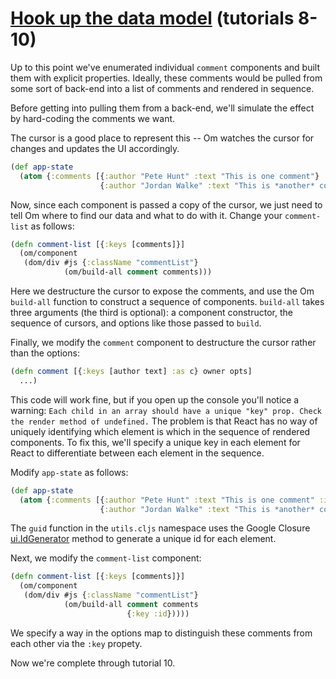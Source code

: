 # [Hook up the data model](http://facebook.github.io/react/docs/tutorial.html#hook-up-the-data-model) (tutorials 8-10)

Up to this point we've enumerated individual `comment` components and
built them with explicit properties. Ideally, these comments would be
pulled from some sort of back-end into a list of comments and rendered
in sequence.

Before getting into pulling them from a back-end, we'll simulate the
effect by hard-coding the comments we want.

The cursor is a good place to represent this -- Om watches the cursor
for changes and updates the UI accordingly.

```clojure
(def app-state
  (atom {:comments [{:author "Pete Hunt" :text "This is one comment"}
                    {:author "Jordan Walke" :text "This is *another* comment"}]}))
```

Now, since each component is passed a copy of the cursor, we just need
to tell Om where to find our data and what to do with it. Change your
`comment-list` as follows:

```clojure
(defn comment-list [{:keys [comments]}]
  (om/component
   (dom/div #js {:className "commentList"}
            (om/build-all comment comments)))
```

<!-- Here we build a list of two comments, specifying the `:path` to the -->
<!-- data that should be passed to the `comment` component. This is another -->
<!-- of the keys that that `om/build`'s third argument can take. Don't -->
<!-- forget the `into-array` call to convert the CLJS list into a JS array. -->

Here we destructure the cursor to expose the comments, and use the Om
`build-all` function to construct a sequence of
components. `build-all` takes three arguments (the third is optional):
a component constructor, the sequence of cursors, and options like
those passed to `build`.

<!-- The important piece of the third argument is -->
<!-- the unique `:id` key that allows Om to distinguish repeated comments. -->

Finally, we modify the `comment` component to destructure the cursor
rather than the options:

```clojure
(defn comment [{:keys [author text] :as c} owner opts]
  ...)
```

This code will work fine, but if you open up the console you'll notice
a warning: `Each child in an array should have a unique "key"
prop. Check the render method of undefined.` The problem is that React
has no way of uniquely identifying which element is which in the
sequence of rendered components. To fix this, we'll specify a unique
key in each element for React to differentiate between each element in
the sequence.

Modify `app-state` as follows:

```clojure
(def app-state
  (atom {:comments [{:author "Pete Hunt" :text "This is one comment" :id (guid)}
                    {:author "Jordan Walke" :text "This is *another* comment" :id (guid)}]}))
```

The `guid` function in the `utils.cljs` namespace uses the Google
Closure
[ui.IdGenerator](http://docs.closure-library.googlecode.com/git/class_goog_ui_IdGenerator.html)
method to generate a unique id for each element.

Next, we modify the `comment-list` component:

```clojure
(defn comment-list [{:keys [comments]}]
  (om/component
   (dom/div #js {:className "commentList"}
            (om/build-all comment comments
                          {:key :id}))))
```

We specify a way in the options map to distinguish these comments from
each other via the `:key` propety.

Now we're complete through tutorial 10.
